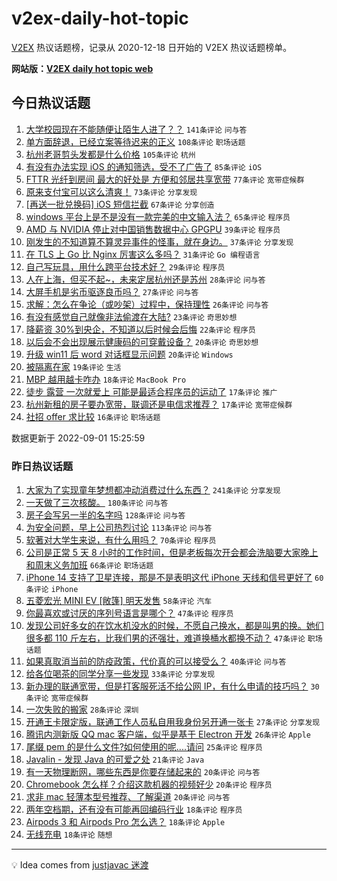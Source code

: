 # v2ex-daily-hot-topic

[V2EX](https://www.v2ex.com/) 热议话题榜，记录从 2020-12-18 日开始的 V2EX 热议话题榜单。

**网站版：[V2EX daily hot topic web](https://boojack.github.io/v2ex-daily-hot-topic-web/)**

## 今日热议话题

<!-- TODAY BEGIN -->

1. [大学校园现在不能随便让陌生人进了？？](https://www.v2ex.com/t/876910) `141条评论` `问与答`
1. [单方面辞退，已经立案等待迟来的正义](https://www.v2ex.com/t/876946) `108条评论` `职场话题`
1. [杭州老哥剪头发都是什么价格](https://www.v2ex.com/t/876979) `105条评论` `杭州`
1. [有没有办法实现 iOS 的通知筛选，受不了广告了](https://www.v2ex.com/t/876883) `85条评论` `iOS`
1. [FTTR 光纤到房间 最大的好处是 方便和邻居共享宽带](https://www.v2ex.com/t/876955) `77条评论` `宽带症候群`
1. [原来支付宝可以这么清爽！](https://www.v2ex.com/t/876963) `73条评论` `分享发现`
1. [[再送一批兑换码] iOS 短信拦截](https://www.v2ex.com/t/876876) `67条评论` `分享创造`
1. [windows 平台上是不是没有一款完美的中文输入法？](https://www.v2ex.com/t/877063) `65条评论` `程序员`
1. [AMD 与 NVIDIA 停止对中国销售数据中心 GPGPU](https://www.v2ex.com/t/876991) `39条评论` `程序员`
1. [刚发生的不知道算不算灵异事件的怪事，就在身边。](https://www.v2ex.com/t/877021) `37条评论` `分享发现`
1. [在 TLS 上 Go 比 Nginx 厉害这么多吗？](https://www.v2ex.com/t/877014) `31条评论` `Go 编程语言`
1. [自己写玩具，用什么跨平台技术好？](https://www.v2ex.com/t/876974) `29条评论` `程序员`
1. [人在上海，但买不起~，未来定居杭州还是苏州](https://www.v2ex.com/t/877066) `28条评论` `问与答`
1. [大屏手机是劣币驱逐良币吗？](https://www.v2ex.com/t/877094) `27条评论` `问与答`
1. [求解：怎么在争论（或吵架）过程中，保持理性](https://www.v2ex.com/t/876951) `26条评论` `问与答`
1. [有没有感觉自己就像非法偷渡在大陆?](https://www.v2ex.com/t/877108) `23条评论` `奇思妙想`
1. [降薪资 30%到央企，不知道以后时候会后悔](https://www.v2ex.com/t/877055) `22条评论` `程序员`
1. [以后会不会出现展示健康码的可穿戴设备？](https://www.v2ex.com/t/877080) `20条评论` `奇思妙想`
1. [升级 win11 后 word 对话框显示问题](https://www.v2ex.com/t/876971) `20条评论` `Windows`
1. [被隔离在家](https://www.v2ex.com/t/877003) `19条评论` `生活`
1. [MBP 越用越卡咋办](https://www.v2ex.com/t/877030) `18条评论` `MacBook Pro`
1. [徒步 露营 一次就爱上 可能是最适合程序员的运动了](https://www.v2ex.com/t/876983) `17条评论` `推广`
1. [杭州新租的房子要办宽带，联调还是电信求推荐？](https://www.v2ex.com/t/876882) `17条评论` `宽带症候群`
1. [社招 offer 求比较](https://www.v2ex.com/t/877026) `16条评论` `职场话题`

数据更新于 2022-09-01 15:25:59

<!-- TODAY END -->

### 昨日热议话题

<!-- YESTERDAY BEGIN -->

1. [大家为了实现童年梦想都冲动消费过什么东西？](https://www.v2ex.com/t/876627) `241条评论` `分享发现`
1. [一天做了三次核酸。](https://www.v2ex.com/t/876668) `180条评论` `问与答`
1. [房子会写另一半的名字吗](https://www.v2ex.com/t/876628) `128条评论` `问与答`
1. [为安全问题，早上公司热烈讨论](https://www.v2ex.com/t/876693) `113条评论` `问与答`
1. [软著对大学生来说，有什么用吗？](https://www.v2ex.com/t/876662) `70条评论` `程序员`
1. [公司是正常 5 天 8 小时的工作时间，但是老板每次开会都会洗脑要大家晚上和周末义务加班](https://www.v2ex.com/t/876619) `66条评论` `职场话题`
1. [iPhone 14 支持了卫星连接，那是不是表明这代 iPhone 天线和信号更好了](https://www.v2ex.com/t/876630) `60条评论` `iPhone`
1. [五菱宏光 MINI EV [敞篷] 明天发售](https://www.v2ex.com/t/876638) `58条评论` `汽车`
1. [你最喜欢或讨厌的序列号语言是哪个？](https://www.v2ex.com/t/876615) `47条评论` `程序员`
1. [发现公司好多女的在饮水机没水的时候，不愿自己换水，都是叫男的换。她们很多都 110 斤左右，比我们男的还强壮，难道换桶水都换不动？](https://www.v2ex.com/t/876634) `47条评论` `职场话题`
1. [如果真取消当前的防疫政策，代价真的可以接受么？](https://www.v2ex.com/t/876763) `40条评论` `问与答`
1. [给各位喝茶的同学分享一些发现](https://www.v2ex.com/t/876775) `33条评论` `分享发现`
1. [新办理的联通宽带，但是打客服死活不给公网 IP，有什么申请的技巧吗？](https://www.v2ex.com/t/876770) `30条评论` `宽带症候群`
1. [一次失败的搬家](https://www.v2ex.com/t/876769) `28条评论` `深圳`
1. [开通王卡限定版，联通工作人员私自用我身份另开通一张卡](https://www.v2ex.com/t/876618) `27条评论` `分享发现`
1. [腾讯内测新版 QQ mac 客户端，似乎是基于 Electron 开发](https://www.v2ex.com/t/876823) `26条评论` `Apple`
1. [尾缀 pem 的是什么文件?如何使用的呢....请问](https://www.v2ex.com/t/876623) `25条评论` `程序员`
1. [Javalin - 发现 Java 的可爱之处](https://www.v2ex.com/t/876788) `21条评论` `Java`
1. [有一天物理断网，哪些东西是你要存储起来的](https://www.v2ex.com/t/876861) `20条评论` `问与答`
1. [Chromebook 怎么样？介绍这款机器的视频好少](https://www.v2ex.com/t/876700) `20条评论` `程序员`
1. [求非 mac 轻薄本型号推荐、了解渠道](https://www.v2ex.com/t/876652) `20条评论` `问与答`
1. [两年空档期，还有没有可能再回编码行业](https://www.v2ex.com/t/876840) `18条评论` `程序员`
1. [Airpods 3 和 Airpods Pro 怎么选？](https://www.v2ex.com/t/876829) `18条评论` `Apple`
1. [无线充电](https://www.v2ex.com/t/876820) `18条评论` `随想`

<!-- YESTERDAY END -->

---

💡 Idea comes from [justjavac 迷渡](https://github.com/justjavac/)
